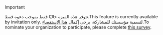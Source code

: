 > [!IMPORTANT]
> <span data-ttu-id="f97e7-101">تتوفر هذه الميزة حاليًا فقط بموجب دعوة فقط.</span><span class="sxs-lookup"><span data-stu-id="f97e7-101">This feature is currently available by invitation only.</span></span> <span data-ttu-id="f97e7-102">لتسمية مؤسستك للمشاركة، يرجى إكمال [هذا الاستقصاء](https://aka.ms/ax2012upgrade).</span><span class="sxs-lookup"><span data-stu-id="f97e7-102">To nominate your organization to participate, please complete [this survey](https://aka.ms/ax2012upgrade).</span></span> 
